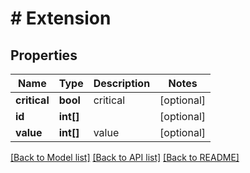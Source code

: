 # # Extension

## Properties

Name | Type | Description | Notes
------------ | ------------- | ------------- | -------------
**critical** | **bool** | critical | [optional] 
**id** | **int[]** |  | [optional] 
**value** | **int[]** | value | [optional] 

[[Back to Model list]](../../README.md#documentation-for-models) [[Back to API list]](../../README.md#documentation-for-api-endpoints) [[Back to README]](../../README.md)


